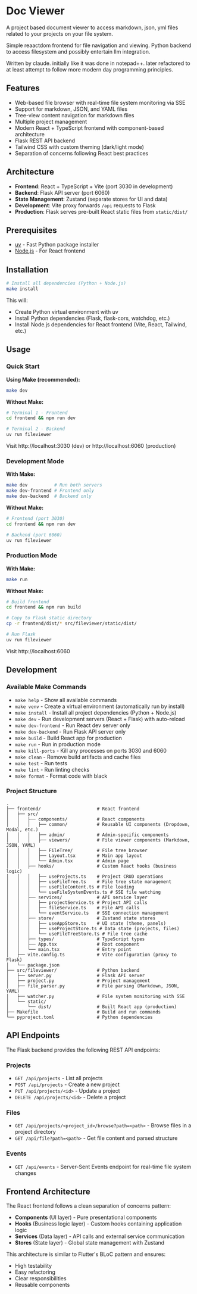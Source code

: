 # Doc Viewer

A project based document viewer to access markdown, json, yml files related to your projects on your file system.

Simple reaactdom frontend for file navigation and viewing. 
Python backend to access filesystem and possibly entertain llm integration.

Written by claude. initially like it was done in notepad++. later refactored to at least attempt to follow more modern day programming principles. 

## Features

- Web-based file browser with real-time file system monitoring via SSE
- Support for markdown, JSON, and YAML files
- Tree-view content navigation for markdown files
- Multiple project management
- Modern React + TypeScript frontend with component-based architecture
- Flask REST API backend
- Tailwind CSS with custom theming (dark/light mode)
- Separation of concerns following React best practices

## Architecture

- **Frontend**: React + TypeScript + Vite (port 3030 in development)
- **Backend**: Flask API server (port 6060)
- **State Management**: Zustand (separate stores for UI and data)
- **Development**: Vite proxy forwards `/api` requests to Flask
- **Production**: Flask serves pre-built React static files from `static/dist/`

## Prerequisites

- [uv](https://github.com/astral-sh/uv) - Fast Python package installer
- [Node.js](https://nodejs.org/) - For React frontend

## Installation

```bash
# Install all dependencies (Python + Node.js)
make install
```

This will:
- Create Python virtual environment with uv
- Install Python dependencies (Flask, flask-cors, watchdog, etc.)
- Install Node.js dependencies for React frontend (Vite, React, Tailwind, etc.)

## Usage

### Quick Start

**Using Make (recommended):**
```bash
make dev
```

**Without Make:**
```bash
# Terminal 1 - Frontend
cd frontend && npm run dev

# Terminal 2 - Backend
uv run fileviewer
```

Visit http://localhost:3030 (dev) or http://localhost:6060 (production)

### Development Mode

**With Make:**
```bash
make dev          # Run both servers
make dev-frontend # Frontend only
make dev-backend  # Backend only
```

**Without Make:**
```bash
# Frontend (port 3030)
cd frontend && npm run dev

# Backend (port 6060)
uv run fileviewer
```

### Production Mode

**With Make:**
```bash
make run
```

**Without Make:**
```bash
# Build frontend
cd frontend && npm run build

# Copy to Flask static directory
cp -r frontend/dist/* src/fileviewer/static/dist/

# Run Flask
uv run fileviewer
```

Visit http://localhost:6060

## Development

### Available Make Commands

- `make help` - Show all available commands
- `make venv` - Create a virtual environment (automatically run by install)
- `make install` - Install all project dependencies (Python + Node.js)
- `make dev` - Run development servers (React + Flask) with auto-reload
- `make dev-frontend` - Run React dev server only
- `make dev-backend` - Run Flask API server only
- `make build` - Build React app for production
- `make run` - Run in production mode
- `make kill-ports` - Kill any processes on ports 3030 and 6060
- `make clean` - Remove build artifacts and cache files
- `make test` - Run tests
- `make lint` - Run linting checks
- `make format` - Format code with black

### Project Structure

```
.
├── frontend/                     # React frontend
│   ├── src/
│   │   ├── components/           # React components
│   │   │   ├── common/           # Reusable UI components (Dropdown, Modal, etc.)
│   │   │   ├── admin/            # Admin-specific components
│   │   │   ├── viewers/          # File viewer components (Markdown, JSON, YAML)
│   │   │   ├── FileTree/         # File tree browser
│   │   │   ├── Layout.tsx        # Main app layout
│   │   │   └── Admin.tsx         # Admin page
│   │   ├── hooks/                # Custom React hooks (business logic)
│   │   │   ├── useProjects.ts    # Project CRUD operations
│   │   │   ├── useFileTree.ts    # File tree state management
│   │   │   ├── useFileContent.ts # File loading
│   │   │   └── useFileSystemEvents.ts # SSE file watching
│   │   ├── services/             # API service layer
│   │   │   ├── projectService.ts # Project API calls
│   │   │   ├── fileService.ts    # File API calls
│   │   │   └── eventService.ts   # SSE connection management
│   │   ├── store/                # Zustand state stores
│   │   │   ├── useAppStore.ts    # UI state (theme, panels)
│   │   │   ├── useProjectStore.ts # Data state (projects, files)
│   │   │   └── useFileTreeStore.ts # File tree cache
│   │   ├── types/                # TypeScript types
│   │   ├── App.tsx               # Root component
│   │   └── main.tsx              # Entry point
│   ├── vite.config.ts            # Vite configuration (proxy to Flask)
│   └── package.json
├── src/fileviewer/               # Python backend
│   ├── server.py                 # Flask API server
│   ├── project.py                # Project management
│   ├── file_parser.py            # File parsing (Markdown, JSON, YAML)
│   ├── watcher.py                # File system monitoring with SSE
│   └── static/
│       └── dist/                 # Built React app (production)
├── Makefile                      # Build and run commands
└── pyproject.toml                # Python dependencies

```

## API Endpoints

The Flask backend provides the following REST API endpoints:

### Projects
- `GET /api/projects` - List all projects
- `POST /api/projects` - Create a new project
- `PUT /api/projects/<id>` - Update a project
- `DELETE /api/projects/<id>` - Delete a project

### Files
- `GET /api/projects/<project_id>/browse?path=<path>` - Browse files in a project directory
- `GET /api/file?path=<path>` - Get file content and parsed structure

### Events
- `GET /api/events` - Server-Sent Events endpoint for real-time file system changes

## Frontend Architecture

The React frontend follows a clean separation of concerns pattern:

- **Components** (UI layer) - Pure presentational components
- **Hooks** (Business logic layer) - Custom hooks containing application logic
- **Services** (Data layer) - API calls and external service communication
- **Stores** (State layer) - Global state management with Zustand

This architecture is similar to Flutter's BLoC pattern and ensures:
- High testability
- Easy refactoring
- Clear responsibilities
- Reusable components
